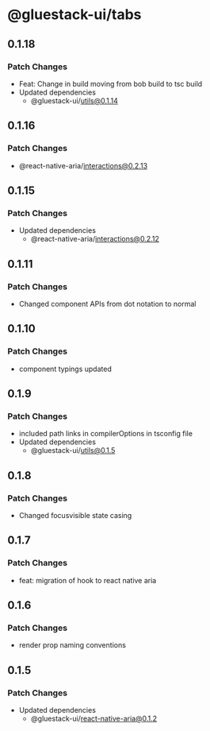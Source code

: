 # @gluestack-ui/tabs

## 0.1.18

### Patch Changes

- Feat: Change in build moving from bob build to tsc build
- Updated dependencies
  - @gluestack-ui/utils@0.1.14

## 0.1.16

### Patch Changes

- @react-native-aria/interactions@0.2.13

## 0.1.15

### Patch Changes

- Updated dependencies
  - @react-native-aria/interactions@0.2.12

## 0.1.11

### Patch Changes

- Changed component APIs from dot notation to normal

## 0.1.10

### Patch Changes

- component typings updated

## 0.1.9

### Patch Changes

- included path links in compilerOptions in tsconfig file
- Updated dependencies
  - @gluestack-ui/utils@0.1.5

## 0.1.8

### Patch Changes

- Changed focusvisible state casing

## 0.1.7

### Patch Changes

- feat: migration of hook to react native aria

## 0.1.6

### Patch Changes

- render prop naming conventions

## 0.1.5

### Patch Changes

- Updated dependencies
  - @gluestack-ui/react-native-aria@0.1.2
